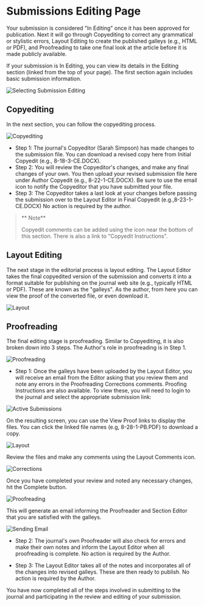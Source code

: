 # Submissions Editing Page



Your submission is considered "In Editing" once it has been approved for publication. Next it will go through Copyediting to correct any grammatical or stylistic errors, Layout Editing to create the published galleys (e.g., HTML or PDF), and Proofreading to take one final look at the article before it is made publicly available.

If your submission is In Editing, you can view its details in the Editing section (linked from the top of your page). The first section again includes basic submission information.


![Selecting Submission Editing](images/chapter6/author_editing_1.png)


## Copyediting



In the next section, you can follow the copyediting process.


![Copyediting](images/chapter6/author_editing_2.png)


  * Step 1: The journal's Copyeditor (Sarah Simpson) has made changes to the submission file. You can download a revised copy here from Initial Copyedit (e.g., 8-18-3-CE.DOCX).
  *  Step 2: You will review the Copyeditor's changes, and make any final changes of your own. You then upload your revised submission file here under Author Copyedit (e.g., 8-22-1-CE.DOCX). Be sure to use the email icon to notify the Copyeditor that you have submitted your file.
  *  Step 3: The Copyeditor takes a last look at your changes before passing the submission over to the Layout Editor in Final Copyedit (e.g.,8-23-1-CE.DOCX) No action is required by the author.
> ** Note**
> 
> Copyedit comments can be added using the icon near the bottom of this section. There is also a link to "Copyedit Instructions".



## Layout Editing



The next stage in the editorial process is layout editing. The Layout Editor takes the final copyedited version of the submission and converts it into a format suitable for publishing on the journal web site (e.g., typically HTML or PDF). These are known as the "galleys". As the author, from here you can view the proof of the converted file, or even download it.


![Layout](images/chapter6/author_layout_view.png)


## Proofreading



The final editing stage is proofreading. Similar to Copyediting, it is also broken down into 3 steps. The Author's role in proofreading is in Step 1.

![Proofreading](images/chapter6/author_proof_1.png)


* Step 1: Once the galleys have been uploaded by the Layout Editor, you will receive an email from the Editor asking that you review them and note any errors in the Proofreading Corrections comments. Proofing Instructions are also available. To view these, you will need to login to the journal and select the appropriate submission link:

![Active Submissions](images/chapter6/author_proof_2.png)

On the resulting screen, you can use the View Proof links to display the files. You can click the linked file names (e.g, 8-28-1-PB.PDF) to download a copy.


![Layout](images/chapter6/author_proof_3.png)

Review the files and make any comments using the Layout Comments icon.


![Corrections](images/chapter6/author_proof_4.png)

Once you have completed your review and noted any necessary changes, hit the Complete button.


![Proofreading](images/chapter6/author_proof_5.png)


This will generate an email informing the Proofreader and Section Editor that you are satisfied with the galleys.


![Sending Email](images/chapter6/author_proof_6.png)



* Step 2: The journal's own Proofreader will also check for errors and make their own notes and inform the Layout Editor when all proofreading is complete. No action is required by the Author.

* Step 3: The Layout Editor takes all of the notes and incorporates all of the changes into revised galleys. These are then ready to publish. No action is required by the Author.

You have now completed all of the steps involved in submitting to the journal and participating in the review and editing of your submission.

